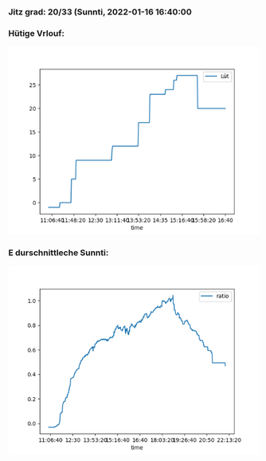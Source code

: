 ### Jitz grad: 20/33 (Sunnti, 2022-01-16 16:40:00

### Hütige Vrlouf:
![Graph](Today.png)

### E durschnittleche Sunnti:
![Graph](Sunnti.png)